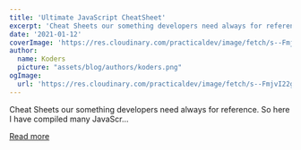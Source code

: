 ```yaml
---
title: 'Ultimate JavaScript CheatSheet'
excerpt: 'Cheat Sheets our something developers need always for reference. So here I have compiled many JavaScr...'
date: '2021-01-12'
coverImage: 'https://res.cloudinary.com/practicaldev/image/fetch/s--FmjvI22g--/c_imagga_scale,f_auto,fl_progressive,h_420,q_auto,w_1000/https://dev-to-uploads.s3.amazonaws.com/i/vzhh6jm55hk8c6mp85rt.png'
author:
  name: Koders
  picture: "assets/blog/authors/koders.png"
ogImage:
  url: 'https://res.cloudinary.com/practicaldev/image/fetch/s--FmjvI22g--/c_imagga_scale,f_auto,fl_progressive,h_420,q_auto,w_1000/https://dev-to-uploads.s3.amazonaws.com/i/vzhh6jm55hk8c6mp85rt.png'
---
```


Cheat Sheets our something developers need always for reference. So here I have compiled many JavaScr...

[Read more](https://dev.to/rahxuls/ultimate-javascript-cheatsheet-for-2021-41f6)
